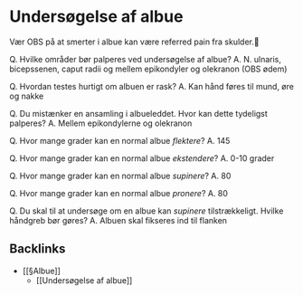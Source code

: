 # Undersøgelse af albue
Vær OBS på at smerter i albue kan være referred pain fra skulder. 

Q. Hvilke områder bør palperes ved undersøgelse af albue?
A. N. ulnaris, bicepssenen, caput radii og mellem epikondyler og olekranon (OBS ødem)

Q. Hvordan testes hurtigt om albuen er rask?
A. Kan hånd føres til mund, øre og nakke

Q. Du mistænker en ansamling i albueleddet. Hvor kan dette tydeligst palperes?
A. Mellem epikondylerne og olekranon

Q. Hvor mange grader kan en normal albue *flektere*? 
A. 145

Q. Hvor mange grader kan en normal albue *ekstendere*? 
A. 0-10 grader

Q. Hvor mange grader kan en normal albue *supinere*? 
A. 80

Q. Hvor mange grader kan en normal albue *pronere*? 
A. 80

Q. Du skal til at undersøge om en albue kan *supinere* tilstrækkeligt. Hvilke håndgreb bør gøres?
A. Albuen skal fikseres ind til flanken


## Backlinks
* [[§Albue]]
	* [[Undersøgelse af albue]]

<!-- #anki/tag/med/Orto #anki/deck/Medicine #anki/tag/med/GP -->

<!-- {BearID:926BCF1E-B160-4BA6-88FA-6D72C052917F-53319-000070AF58924048} -->
